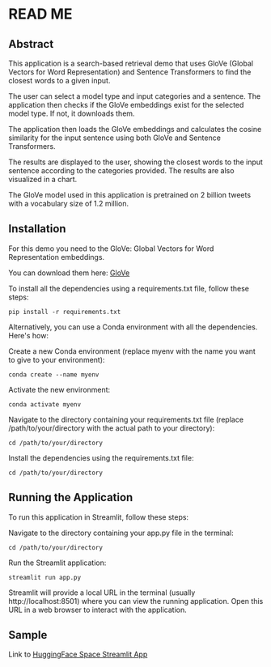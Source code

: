 # READ ME

## Abstract
This application is a search-based retrieval demo that uses GloVe (Global Vectors for Word Representation) and Sentence Transformers to find the closest words to a given input.

The user can select a model type and input categories and a sentence. The application then checks if the GloVe embeddings exist for the selected model type. If not, it downloads them.

The application then loads the GloVe embeddings and calculates the cosine similarity for the input sentence using both GloVe and Sentence Transformers.

The results are displayed to the user, showing the closest words to the input sentence according to the categories provided. The results are also visualized in a chart.

The GloVe model used in this application is pretrained on 2 billion tweets with a vocabulary size of 1.2 million.

## Installation
 For this demo you need to the GloVe: Global Vectors for Word Representation embeddings.
 
 You can download them here: [GloVe](https://nlp.stanford.edu/projects/glove/)

To install all the dependencies using a requirements.txt file, follow these steps:

```pip install -r requirements.txt```

Alternatively, you can use a Conda environment with all the dependencies. Here's how:

Create a new Conda environment (replace myenv with the name you want to give to your environment):

```conda create --name myenv```

Activate the new environment:

```conda activate myenv```

Navigate to the directory containing your requirements.txt file (replace /path/to/your/directory with the actual path to your directory):

```cd /path/to/your/directory```

Install the dependencies using the requirements.txt file:

```cd /path/to/your/directory```

## Running the Application
To run this application in Streamlit, follow these steps:

Navigate to the directory containing your app.py file in the terminal:

```cd /path/to/your/directory```

Run the Streamlit application:

```streamlit run app.py```

Streamlit will provide a local URL in the terminal (usually http://localhost:8501) where you can view the running application. Open this URL in a web browser to interact with the application.

## Sample

Link to [HuggingFace Space Streamlit App](https://huggingface.co/spaces/sgabriel92/EEP596_LLM_Category_Search)
